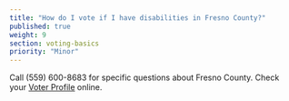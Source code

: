 ```yaml
---
title: "How do I vote if I have disabilities in Fresno County?"
published: true
weight: 9
section: voting-basics
priority: "Minor"
---
```

Call (559) 600-8683 for specific questions about Fresno County.  Check your [Voter Profile](http://www.co.fresno.ca.us/DepartmentPage.aspx?id=67205) online.  
